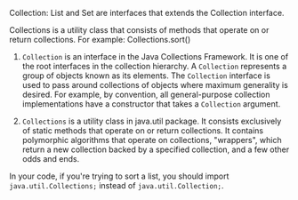Collection: List and Set are interfaces that extends the Collection interface.

Collections is a utility class that consists of methods that operate on or return collections.
For example: Collections.sort()


1. `Collection` is an interface in the Java Collections Framework. It is one of the root interfaces in the collection hierarchy. A `Collection` represents a group of objects known as its elements. The `Collection` interface is used to pass around collections of objects where maximum generality is desired. For example, by convention, all general-purpose collection implementations have a constructor that takes a `Collection` argument.

2. `Collections` is a utility class in java.util package. It consists exclusively of static methods that operate on or return collections. It contains polymorphic algorithms that operate on collections, "wrappers", which return a new collection backed by a specified collection, and a few other odds and ends.

In your code, if you're trying to sort a list, you should import `java.util.Collections;` instead of `java.util.Collection;`.
